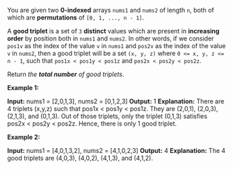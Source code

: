 You are given two  **0-indexed**  arrays  `nums1`  and  `nums2`  of length  `n`, both of which are  **permutations**  of  `[0, 1, ..., n - 1]`.

A  **good triplet**  is a set of  `3`  **distinct**  values which are present in  **increasing order**  by position both in  `nums1`  and  `nums2`. In other words, if we consider  `pos1v`  as the index of the value  `v`  in  `nums1`  and  `pos2v`  as the index of the value  `v`  in  `nums2`, then a good triplet will be a set  `(x, y, z)`  where  `0 <= x, y, z <= n - 1`, such that  `pos1x < pos1y < pos1z`  and  `pos2x < pos2y < pos2z`.

Return  _the  **total number**  of good triplets_.

**Example 1:**

**Input:** nums1 = [2,0,1,3], nums2 = [0,1,2,3]
**Output:** 1
**Explanation:** 
There are 4 triplets (x,y,z) such that pos1x < pos1y < pos1z. They are (2,0,1), (2,0,3), (2,1,3), and (0,1,3). 
Out of those triplets, only the triplet (0,1,3) satisfies pos2x < pos2y < pos2z. Hence, there is only 1 good triplet.

**Example 2:**

**Input:** nums1 = [4,0,1,3,2], nums2 = [4,1,0,2,3]
**Output:** 4
**Explanation:** The 4 good triplets are (4,0,3), (4,0,2), (4,1,3), and (4,1,2).
